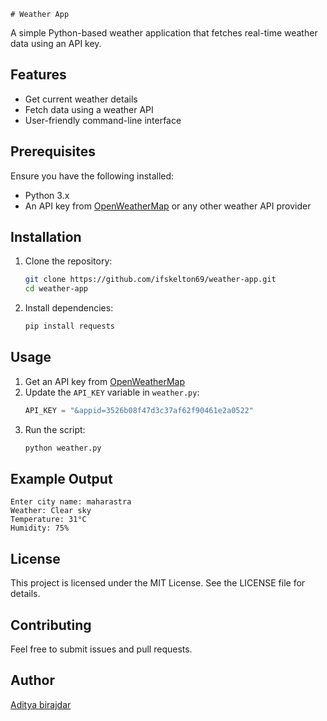     # Weather App

A simple Python-based weather application that fetches real-time weather data using an API key.

## Features
- Get current weather details
- Fetch data using a weather API
- User-friendly command-line interface

## Prerequisites
Ensure you have the following installed:
- Python 3.x
- An API key from [OpenWeatherMap](https://openweathermap.org/api) or any other weather API provider

## Installation
1. Clone the repository:
   ```sh
   git clone https://github.com/ifskelton69/weather-app.git
   cd weather-app
   ```
2. Install dependencies:
   ```sh
   pip install requests
   ```

## Usage
1. Get an API key from [OpenWeatherMap](https://openweathermap.org/api)
2. Update the `API_KEY` variable in `weather.py`:
   ```python
   API_KEY = "&appid=3526b08f47d3c37af62f90461e2a0522"
   ```
3. Run the script:
   ```sh
   python weather.py
   ```

## Example Output
```
Enter city name: maharastra
Weather: Clear sky
Temperature: 31°C
Humidity: 75%
```

## License
This project is licensed under the MIT License. See the LICENSE file for details.

## Contributing
Feel free to submit issues and pull requests.

## Author
[Aditya birajdar](https://github.com/ifskelton69)

